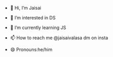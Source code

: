 - 👋 Hi, I’m Jaisai
- 👀 I’m interested in DS
- 🌱 I’m currently learning JS

- 📫 How to reach me @jaisaivalasa dm on insta
- 😄 Pronouns:he/him

<!---
Lelouch0203/Lelouch0203 is a ✨ special ✨ repository because its `README.md` (this file) appears on your GitHub profile.
You can click the Preview link to take a look at your changes.
--->
